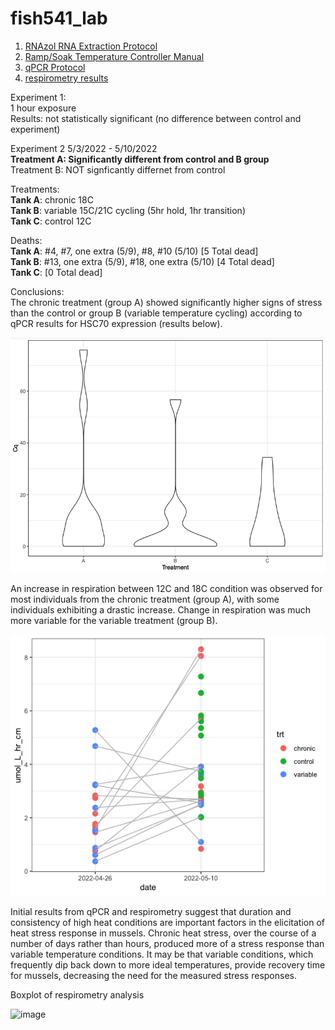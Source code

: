 # fish541_lab

1. [RNAzol RNA Extraction Protocol](https://github.com/mattgeorgephd/NOPP-gigas-ploidy-temp/blob/main/202107_EXP2/tag-seq/RNAzol_RT_extraction_protocol.docx)
2. [Ramp/Soak Temperature Controller Manual](https://www.dropbox.com/s/3okvpqwuyb3vhjj/SYL-2352P%20Manual%20%282%29.pdf?dl=0)
3. [qPCR Protocol](https://github.com/RobertsLab/resources/blob/master/protocols/reverse_transcription.md)
4. [respirometry results](https://github.com/afcoyle/fish541_lab/blob/main/output/EXP_2/respirometry/respirometry_summary.xlsx)

Experiment 1: <br/>
1 hour exposure  <br/>
Results: not statistically significant (no difference between control and experiment)

Experiment 2
5/3/2022 - 5/10/2022 <br/>
**Treatment A: Significantly different from control and B group**  <br/>
Treatment B: NOT signficantly differnet from control 

Treatments: <br/>
**Tank A**: chronic 18C <br/>
**Tank B**: variable 15C/21C cycling (5hr hold, 1hr transition) <br/>
**Tank C**: control 12C

Deaths: <br/>
**Tank A**: #4, #7, one extra (5/9), #8, #10 (5/10)  [5 Total dead] <br/>
**Tank B**: #13, one extra (5/9), #18, one extra (5/10) [4 Total dead] <br/>
**Tank C**: [0 Total dead] <br/>

Conclusions:  <br/>
The chronic treatment (group A) showed significantly higher signs of stress than the control or group B (variable temperature cycling) according to qPCR results for HSC70 expression (results below).

![iamge](https://github.com/afcoyle/fish541_lab/blob/main/resources/img/HSC70_violin_plot.png?raw=true)

An increase in respiration between 12C and 18C condition was observed for most individuals from the chronic treatment (group A), with some individuals exhibiting a drastic increase. Change in respiration was much more variable for the variable treatment (group B).

![image](https://github.com/afcoyle/fish541_lab/blob/main/output/EXP_2/respirometry/exp2_resp_pairwise_plot.png?raw=true)

Initial results from qPCR and respirometry suggest that duration and consistency of high heat conditions are important factors in the elicitation of heat stress response in mussels. Chronic heat stress, over the course of a number of days rather than hours, produced more of a stress response than variable temperature conditions. It may be that variable conditions, which frequently dip back down to more ideal temperatures, provide recovery time for mussels, decreasing the need for the measured stress responses.

Boxplot of respirometry analysis

![image](https://github.com/afcoyle/fish541_lab/blob/main/output/EXP_2/respirometry/bp_resp_figure.png)

